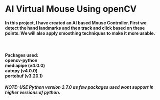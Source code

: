 # AI Virtual Mouse Using openCV

<div>
<h4>
In this project, I have created an AI based Mouse Controller. First we detect the hand landmarks and then track and click based on these points. We will also apply smoothing techniques to make it more usable.
</h4>
<br>
<h4>Packages used: <br>    opencv-python<br>    mediapipe (v4.0.0)<br>    autopy (v4.0.0)<br>    portobuf (v3.20.1)</h4>

<h5>NOTE: USE Python version 3.7.0 as few packages used wont support in higher versions of python.</h5>

</div>

